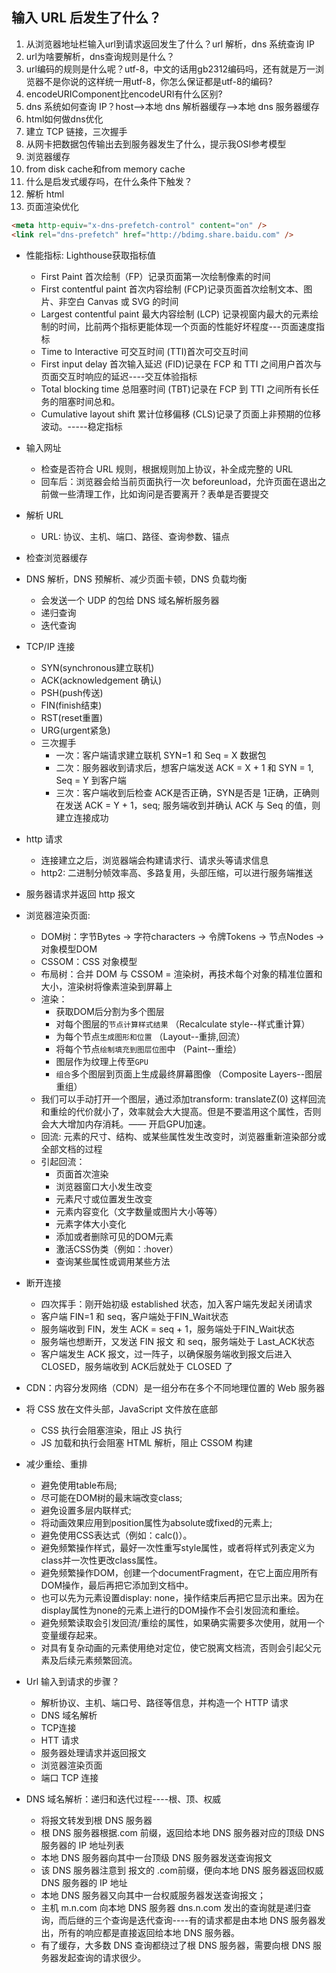 ## 输入 URL 后发生了什么？

1. 从浏览器地址栏输入url到请求返回发生了什么？url 解析，dns 系统查询 IP
2. url为啥要解析，dns查询规则是什么？
3. url编码的规则是什么呢？utf-8，中文的话用gb2312编码吗，还有就是万一浏览器不是你说的这样统一用utf-8，你怎么保证都是utf-8的编码?
4. encodeURIComponent比encodeURI有什么区别?
5. dns 系统如何查询 IP？host-->本地 dns 解析器缓存-->本地 dns 服务器缓存
6. html如何做dns优化
7. 建立 TCP 链接，三次握手
8. 从网卡把数据包传输出去到服务器发生了什么，提示我OSI参考模型
9. 浏览器缓存
10. from disk cache和from memory cache
11. 什么是启发式缓存吗，在什么条件下触发？
12. 解析 html
13. 页面渲染优化

```html
<meta http-equiv="x-dns-prefetch-control" content="on" />
<link rel="dns-prefetch" href="http://bdimg.share.baidu.com" />
```


+ 性能指标: Lighthouse获取指标值
  + First Paint 首次绘制（FP）记录页面第一次绘制像素的时间
  + First contentful paint 首次内容绘制 (FCP)记录页面首次绘制文本、图片、非空白 Canvas 或 SVG 的时间
  + Largest contentful paint 最大内容绘制 (LCP) 记录视窗内最大的元素绘制的时间，比前两个指标更能体现一个页面的性能好坏程度---页面速度指标
  + Time to Interactive 可交互时间 (TTI)首次可交互时间
  + First input delay 首次输入延迟 (FID)记录在 FCP 和 TTI 之间用户首次与页面交互时响应的延迟----交互体验指标
  + Total blocking time 总阻塞时间 (TBT)记录在 FCP 到 TTI 之间所有长任务的阻塞时间总和。
  + Cumulative layout shift 累计位移偏移 (CLS)记录了页面上非预期的位移波动。-----稳定指标

+ 输入网址
  + 检查是否符合 URL 规则，根据规则加上协议，补全成完整的 URL
  + 回车后：浏览器会给当前页面执行一次 beforeunload，允许页面在退出之前做一些清理工作，比如询问是否要离开？表单是否要提交
+ 解析 URL
  + URL: 协议、主机、端口、路径、查询参数、锚点
+ 检查浏览器缓存
+ DNS 解析，DNS 预解析、减少页面卡顿，DNS 负载均衡
  + 会发送一个 UDP 的包给 DNS 域名解析服务器
  + 递归查询
  + 迭代查询
+ TCP/IP 连接
  + SYN(synchronous建立联机)
  + ACK(acknowledgement 确认)
  + PSH(push传送)
  + FIN(finish结束)
  + RST(reset重置)
  + URG(urgent紧急)
  + 三次握手
    + 一次：客户端请求建立联机 SYN=1 和 Seq = X 数据包
    + 二次：服务器收到请求后，想客户端发送 ACK = X + 1 和 SYN = 1, Seq = Y 到客户端
    + 三次：客户端收到后检查 ACK是否正确，SYN是否是 1正确，正确则在发送 ACK = Y + 1，seq; 服务端收到并确认 ACK 与 Seq 的值，则建立连接成功
+ http 请求
  + 连接建立之后，浏览器端会构建请求行、请求头等请求信息
  + http2: 二进制分帧效率高、多路复用，头部压缩，可以进行服务端推送
+ 服务器请求并返回 http 报文
+ 浏览器渲染页面:
  + DOM树：字节Bytes → 字符characters → 令牌Tokens → 节点Nodes → 对象模型DOM
  + CSSOM：CSS 对象模型
  + 布局树：合并 DOM 与 CSSOM = 渲染树，再技术每个对象的精准位置和大小，渲染树将像素渲染到屏幕上
  + 渲染：
    + 获取DOM后分割为多个图层
    + 对每个图层的`节点计算样式结果` （Recalculate style--样式重计算）
    + 为每个节点`生成图形和位置` （Layout--重排,回流）
    + 将每个节点`绘制填充到图层位图`中 （Paint--重绘）
    + 图层作为纹理上传至`GPU`
    + `组合`多个图层到页面上生成最终屏幕图像 （Composite Layers--图层重组）
  + 我们可以手动打开一个图层，通过添加transform: translateZ(0) 这样回流和重绘的代价就小了，效率就会大大提高。但是不要滥用这个属性，否则会大大增加内存消耗。—— 开启GPU加速。
  + 回流: 元素的尺寸、结构、或某些属性发生改变时，浏览器重新渲染部分或全部文档的过程
  + 引起回流：
    + 页面首次渲染
    + 浏览器窗口大小发生改变
    + 元素尺寸或位置发生改变
    + 元素内容变化（文字数量或图片大小等等）
    + 元素字体大小变化
    + 添加或者删除可见的DOM元素
    + 激活CSS伪类（例如：:hover）
    + 查询某些属性或调用某些方法
+ 断开连接
  + 四次挥手：刚开始初级 established 状态，加入客户端先发起关闭请求
  + 客户端 FIN=1 和 seq，客户端处于FIN_Wait状态
  + 服务端收到 FIN，发生 ACK = seq + 1，服务端处于FIN_Wait状态
  + 服务端也想断开，又发送 FIN 报文 和 seq，服务端处于 Last_ACK状态
  + 客户端发生 ACK 报文，过一阵子，以确保服务端收到报文后进入 CLOSED，服务端收到 ACK后就处于 CLOSED 了
+ CDN：内容分发网络（CDN）是一组分布在多个不同地理位置的 Web 服务器
+ 将 CSS 放在文件头部，JavaScript 文件放在底部
  + CSS 执行会阻塞渲染，阻止 JS 执行
  + JS 加载和执行会阻塞 HTML 解析，阻止 CSSOM 构建
+ 减少重绘、重排
  + 避免使用table布局;
  + 尽可能在DOM树的最末端改变class;
  + 避免设置多层内联样式;
  + 将动画效果应用到position属性为absolute或fixed的元素上;
  + 避免使用CSS表达式（例如：calc()）。
  + 避免频繁操作样式，最好一次性重写style属性，或者将样式列表定义为class并一次性更改class属性。
  + 避免频繁操作DOM，创建一个documentFragment，在它上面应用所有DOM操作，最后再把它添加到文档中。
  + 也可以先为元素设置display: none，操作结束后再把它显示出来。因为在display属性为none的元素上进行的DOM操作不会引发回流和重绘。
  + 避免频繁读取会引发回流/重绘的属性，如果确实需要多次使用，就用一个变量缓存起来。
  + 对具有复杂动画的元素使用绝对定位，使它脱离文档流，否则会引起父元素及后续元素频繁回流。


+ Url 输入到请求的步骤？
  + 解析协议、主机、端口号、路径等信息，并构造一个 HTTP 请求
  + DNS 域名解析
  + TCP连接
  + HTT 请求
  + 服务器处理请求并返回报文
  + 浏览器渲染页面
  + 端口 TCP 连接
+ DNS 域名解析：递归和迭代过程----根、顶、权威
  + 将报文转发到根 DNS 服务器
  + 根 DNS 服务器根据.com 前缀，返回给本地 DNS 服务器对应的顶级 DNS 服务器的 IP 地址列表
  + 本地 DNS 服务器向其中一台顶级 DNS 服务器发送查询报文
  + 该 DNS 服务器注意到 报文的 .com前缀，便向本地 DNS 服务器返回权威 DNS 服务器的 IP 地址
  + 本地 DNS 服务器又向其中一台权威服务器发送查询报文；
  + 主机 m.n.com 向本地 DNS 服务器 dns.n.com 发出的查询就是递归查询，而后继的三个查询是迭代查询----有的请求都是由本地 DNS 服务器发出，所有的响应都是直接返回给本地 DNS 服务器。
  + 有了缓存，大多数 DNS 查询都绕过了根 DNS 服务器，需要向根 DNS 服务器发起查询的请求很少。
